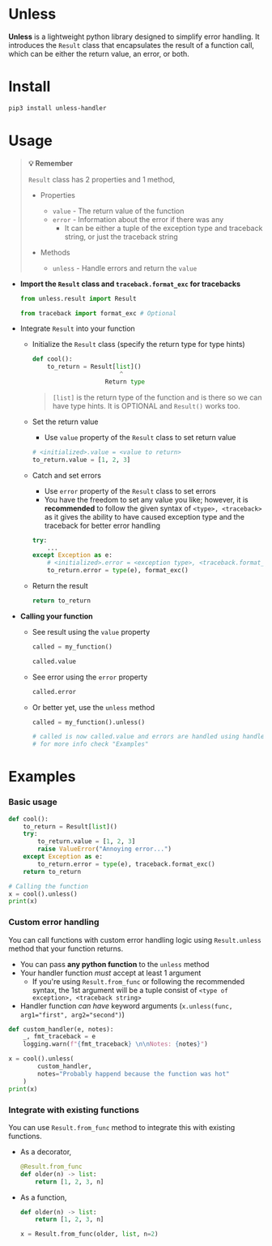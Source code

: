 # Unless
**Unless** is a lightweight python library designed to simplify error handling. It introduces the `Result` class that encapsulates the result of a function call, which can be either the return value, an error, or both.


# Install
```sh
pip3 install unless-handler
```


# Usage
> **💡 Remember**
>
>`Result` class has 2 properties and 1 method,
>  - Properties
>    - `value` - The return value of the function
>    - `error` - Information about the error if there was any
>        - It can be either a tuple of the exception type and traceback string, or just the traceback string
>
>  - Methods
>    - `unless` - Handle errors and return the `value`


- **Import the `Result` class and `traceback.format_exc` for tracebacks**
    ```py
    from unless.result import Result

    from traceback import format_exc # Optional
    ```


- Integrate `Result` into your function
    - Initialize the `Result` class (specify the return type for type hints)
        ```py
        def cool():
            to_return = Result[list]()
                                ^
                            Return type
        ```
        > `[list]` is the return type of the function and is there so we can have type hints. It is OPTIONAL and `Result()` works too.


    - Set the return value
        - Use `value` property of the `Result` class to set return value
        ```py
        # <initialized>.value = <value to return>
        to_return.value = [1, 2, 3]
        ```

    - Catch and set errors
        - Use `error` property of the `Result` class to set errors
        - You have the freedom to set any value you like; however, it is **recommended** to follow the given syntax of `<type>, <traceback>` as it gives the ability to have caused exception type and the traceback for better error handling
        ```py
        try:
            ...
        except Exception as e:
            # <initialized>.error = <exception type>, <traceback.format_exc()>
            to_return.error = type(e), format_exc()
        ```

    - Return the result
        ```py
        return to_return
        ```

- **Calling your function**
    - See result using the `value` property
        ```py
        called = my_function()

        called.value
        ```
    
    - See error using the `error` property
        ```py
        called.error
        ```
    
    - Or better yet, use the `unless` method
        ```py
        called = my_function().unless()

        # called is now called.value and errors are handled using handler function
        # for more info check "Examples"
        ```


# Examples

### Basic usage
```py
def cool():
    to_return = Result[list]()
    try:
        to_return.value = [1, 2, 3]
        raise ValueError("Annoying error...")
    except Exception as e:
        to_return.error = type(e), traceback.format_exc()
    return to_return

# Calling the function
x = cool().unless()
print(x)
```

### Custom error handling
You can call functions with custom error handling logic using `Result.unless` method that your function returns.

- You can pass **any python function** to the `unless` method
- Your handler function _must_ accept at least 1 argument
    - If you're using `Result.from_func` or following the recommended syntax, the 1st argument will be a tuple consist of `<type of exception>, <traceback string>`
- Handler function _can have_ keyword arguments (`x.unless(func, arg1="first", arg2="second")`)

```py
def custom_handler(e, notes):
    _, fmt_traceback = e
    logging.warn(f"{fmt_traceback} \n\nNotes: {notes}")

x = cool().unless(
        custom_handler,
        notes="Probably happend because the function was hot"
    )
print(x)
```

### Integrate with existing functions
You can use `Result.from_func` method to integrate this with existing functions.

- As a decorator,
    ```py
    @Result.from_func
    def older(n) -> list:
        return [1, 2, 3, n]
    ```
- As a function,
    ```py
    def older(n) -> list:
        return [1, 2, 3, n]

    x = Result.from_func(older, list, n=2)
    ```